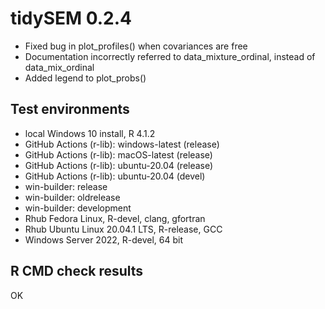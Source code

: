 # tidySEM 0.2.4

* Fixed bug in plot_profiles() when covariances are free
* Documentation incorrectly referred to data_mixture_ordinal, instead of
  data_mix_ordinal
* Added legend to plot_probs()

## Test environments

* local Windows 10 install, R 4.1.2
* GitHub Actions (r-lib): windows-latest (release)
* GitHub Actions (r-lib): macOS-latest (release)
* GitHub Actions (r-lib): ubuntu-20.04 (release)
* GitHub Actions (r-lib): ubuntu-20.04 (devel)
* win-builder: release
* win-builder: oldrelease
* win-builder: development
* Rhub Fedora Linux, R-devel, clang, gfortran
* Rhub Ubuntu Linux 20.04.1 LTS, R-release, GCC
* Windows Server 2022, R-devel, 64 bit

## R CMD check results

OK
